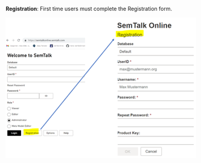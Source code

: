 **Registration**: First time users must complete the Registration form. 

![alt text](images/LoginRegister.png)
